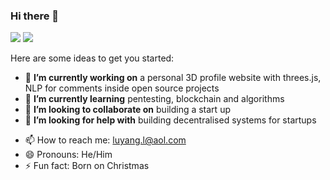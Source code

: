 ### Hi there 👋

[<img src="https://img.shields.io/badge/github-%2312100E.svg?&style=for-the-badge&logo=github&logoColor=white&color=black" />](https://github.com/luyangliuable)
[<img src="https://img.shields.io/badge/linkedin-%230077B5.svg?&style=for-the-badge&logo=linkedin&logoColor=white" />](https://www.linkedin.com/in/luyangliuable/) 

<!-- ![Visits Badge](https://badges.pufler.dev/visits/luyangliuablle)  -->

<!-- **luyangliuable/luyangliuable** is a ✨ _special_ ✨ repository because its `README.md` (this file) appears on your GitHub profile. -->

Here are some ideas to get you started:

- 🔭 **I’m currently working on** a personal 3D profile website with threes.js, NLP for comments inside open source projects
- 🌱 **I’m currently learning** pentesting, blockchain and algorithms
- 👯 **I’m looking to collaborate on** building a start up
- 🤔 **I’m looking for help with** building decentralised systems for startups
<!-- - 💬 Ask me about how  -->
- 📫 How to reach me: luyang.l@aol.com
- 😄 Pronouns: He/Him
- ⚡ Fun fact: Born on Christmas
